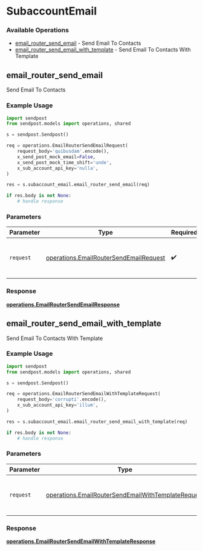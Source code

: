 # SubaccountEmail

### Available Operations

* [email_router_send_email](#email_router_send_email) - Send Email To Contacts
* [email_router_send_email_with_template](#email_router_send_email_with_template) - Send Email To Contacts With Template

## email_router_send_email

Send Email To Contacts

### Example Usage

```python
import sendpost
from sendpost.models import operations, shared

s = sendpost.Sendpost()

req = operations.EmailRouterSendEmailRequest(
    request_body='quibusdam'.encode(),
    x_send_post_mock_email=False,
    x_send_post_mock_time_shift='unde',
    x_sub_account_api_key='nulla',
)

res = s.subaccount_email.email_router_send_email(req)

if res.body is not None:
    # handle response
```

### Parameters

| Parameter                                                                                        | Type                                                                                             | Required                                                                                         | Description                                                                                      |
| ------------------------------------------------------------------------------------------------ | ------------------------------------------------------------------------------------------------ | ------------------------------------------------------------------------------------------------ | ------------------------------------------------------------------------------------------------ |
| `request`                                                                                        | [operations.EmailRouterSendEmailRequest](../../models/operations/emailroutersendemailrequest.md) | :heavy_check_mark:                                                                               | The request object to use for the request.                                                       |


### Response

**[operations.EmailRouterSendEmailResponse](../../models/operations/emailroutersendemailresponse.md)**


## email_router_send_email_with_template

Send Email To Contacts With Template

### Example Usage

```python
import sendpost
from sendpost.models import operations, shared

s = sendpost.Sendpost()

req = operations.EmailRouterSendEmailWithTemplateRequest(
    request_body='corrupti'.encode(),
    x_sub_account_api_key='illum',
)

res = s.subaccount_email.email_router_send_email_with_template(req)

if res.body is not None:
    # handle response
```

### Parameters

| Parameter                                                                                                                | Type                                                                                                                     | Required                                                                                                                 | Description                                                                                                              |
| ------------------------------------------------------------------------------------------------------------------------ | ------------------------------------------------------------------------------------------------------------------------ | ------------------------------------------------------------------------------------------------------------------------ | ------------------------------------------------------------------------------------------------------------------------ |
| `request`                                                                                                                | [operations.EmailRouterSendEmailWithTemplateRequest](../../models/operations/emailroutersendemailwithtemplaterequest.md) | :heavy_check_mark:                                                                                                       | The request object to use for the request.                                                                               |


### Response

**[operations.EmailRouterSendEmailWithTemplateResponse](../../models/operations/emailroutersendemailwithtemplateresponse.md)**

